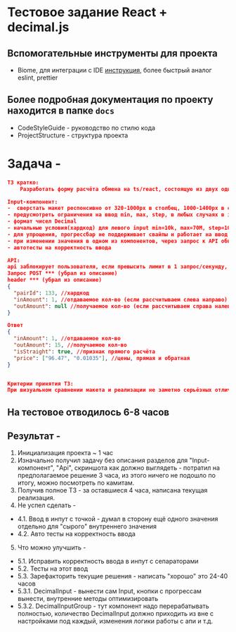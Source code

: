 # Тестовое задание React + decimal.js


## Вспомогательные инструменты для проекта

- Biome, для интеграции с IDE [инструкция](https://biomejs.dev/guides/editors/first-party-extensions/), более быстрый аналог eslint, prettier

## Более подробная документация по проекту находится в папке `docs`

- CodeStyleGuide - руководство по стилю кода
- ProjectStructure - структура проекта


# Задача - 
```json
ТЗ кратко:
	Разработать форму расчёта обмена на ts/react, состоящую из двух одинаковых input-компонентов, способную выполнять перерасчёты в обе стороны через 1 запрос к API.

Input-компонент:
-  сверстать макет респонсивно от 320-1000px в столбец, 1000-1400px в строку, 1400px+ добавляются отступы по краям, компонент тянется на доступную ширину
- предусмотреть ограничения на ввод min, max, step, в любых случаях в input после ввода не может оказаться некорректное/пустое значение, т.е. осуществляется подмена введённого значения до ближайшего корректного. Помена числа на правильное не должна мешать вводу.
- формат чисел Decimal
- начальные условия(хардкод) для левого input min=10k, max=70M, step=100, value=min, для правого step=0.01, min, max, value рассчитываются исходя из полученного из API price.
- для упрощения, прогрессбар не поддерживает свайпы и работает на ввод только как кнопки, однако шкала отображает точный value в % между min и max
- при изменении значения в одном из компонентов, через запрос к API обновляется значение в другом
- автотесты на корректность ввода

API:
api заблокирует пользователя, если превысить лимит в 1 запрос/секунду, следует это предусмотреть
Запрос POST *** (убрал из описание)
header *** (убрал из описание)
{
  "pairId": 133, //хардкод
  "inAmount": 1, //отдаваемое кол-во (если рассчитываем слева направо)
  "outAmount": null //получаемое кол-во (если рассчитываем справа налево)
}

Ответ
{
  "inAmount": 1, //отдаваемое кол-во
  "outAmount": 15, //получаемое кол-во
  "isStraight": true, //признак прямого расчёта
  "price": ["96.47", "0.01035"], //цены, прямая и обратная
}


Критерии принятия ТЗ:
При визуальном сравнении макета и реализации не заметно серьёзных отличий. Во всех нормальных случаях(API работает) форма должна вести себя корректно, можно указать любое значение из диапазона min/max/step в любом input, в т.ч. с точкой. Соблюдены все требования ТЗ.

```

## На тестовое отводилось 6-8 часов

## Результат - 
1. Инициализация проекта ~ 1 час 
2. Изначально получил задачу без описания разделов для "Input-компонент", "Api", скриншота как должно выглядеть - потратил на предполагаемое решение 3 часа, из этого ничего не подошло по итогу, можно посмотреть по камитам.
3. Получив полное ТЗ - за оставшиеся 4 часа, написана текущая реализация. 
4. Не успел сделать - 
- 4.1. Ввод в инпут с точкой - думал в сторону ещё одного значения отдельно для "сырого" внутреннего значения
- 4.2. Авто тесты на корректность ввода
5. Что можно улучшить - 
- 5.1. Исправить корректность ввода в инпут с сепараторами 
- 5.2. Тесты на этот ввод
- 5.3. Зарефакторить текущие решения - написать "хорошо" это 24-40 часов
- 5.3.1. DecimalInput - вынести сам Input, кнопки с прогрессам вынести, внутренние методы оптимизировать
- 5.3.2. DecimalInputGroup - тут компонент надо перерабатывать полностью, количество DecimalInput должно приходить из вне с настройками под каждый, изменения логики работы с апи и т.д.
